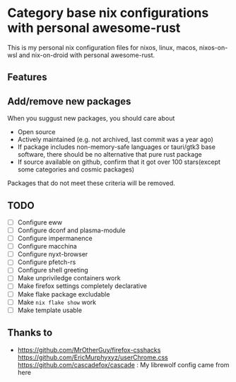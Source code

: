 # Category base nix configurations with personal awesome-rust
 This is my personal nix configuration files for nixos, linux, macos, nixos-on-wsl and nix-on-droid with personal awesome-rust.

## Features

## Add/remove new packages
When you suggust new packages, you should care about
- Open source
- Actively maintained (e.g. not archived, last commit was a year ago)
- If package includes non-memory-safe languages or tauri/gtk3 base software, there should be no alternative that pure rust package
- If source available on github, confirm that it got over 100 stars(except some categories and cosmic packages)

Packages that do not meet these criteria will be removed.

## TODO
- [ ] Configure eww
- [ ] Configure dconf and plasma-module
- [ ] Configure impermanence
- [ ] Configure macchina
- [ ] Configure nyxt-browser
- [ ] Configure pfetch-rs
- [ ] Configure shell greeting
- [ ] Make unpriviledge containers work
- [ ] Make firefox settings completely declarative
- [ ] Make flake package excludable
- [ ] Make `nix flake show` work
- [ ] Make template usable

## Thanks to
- https://github.com/MrOtherGuy/firefox-csshacks https://github.com/EricMurphyxyz/userChrome.css https://github.com/cascadefox/cascade : My librewolf config came from here
